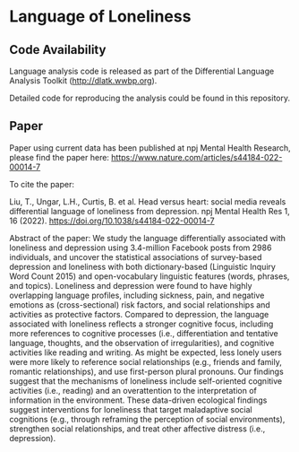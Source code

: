 # Language of Loneliness

## Code Availability

Language analysis code is released as part of the Differential Language Analysis Toolkit (http://dlatk.wwbp.org).

Detailed code for reproducing the analysis could be found in this repository.

## Paper

Paper using current data has been published at npj Mental Health Research, please find the paper here: https://www.nature.com/articles/s44184-022-00014-7

To cite the paper:

Liu, T., Ungar, L.H., Curtis, B. et al. Head versus heart: social media reveals differential language of loneliness from depression. npj Mental Health Res 1, 16 (2022). https://doi.org/10.1038/s44184-022-00014-7

Abstract of the paper:
We study the language differentially associated with loneliness and depression using 3.4-million Facebook posts from 2986 individuals, and uncover the statistical associations of survey-based depression and loneliness with both dictionary-based (Linguistic Inquiry Word Count 2015) and open-vocabulary linguistic features (words, phrases, and topics). Loneliness and depression were found to have highly overlapping language profiles, including sickness, pain, and negative emotions as (cross-sectional) risk factors, and social relationships and activities as protective factors. Compared to depression, the language associated with loneliness reflects a stronger cognitive focus, including more references to cognitive processes (i.e., differentiation and tentative language, thoughts, and the observation of irregularities), and cognitive activities like reading and writing. As might be expected, less lonely users were more likely to reference social relationships (e.g., friends and family, romantic relationships), and use first-person plural pronouns. Our findings suggest that the mechanisms of loneliness include self-oriented cognitive activities (i.e., reading) and an overattention to the interpretation of information in the environment. These data-driven ecological findings suggest interventions for loneliness that target maladaptive social cognitions (e.g., through reframing the perception of social environments), strengthen social relationships, and treat other affective distress (i.e., depression).
